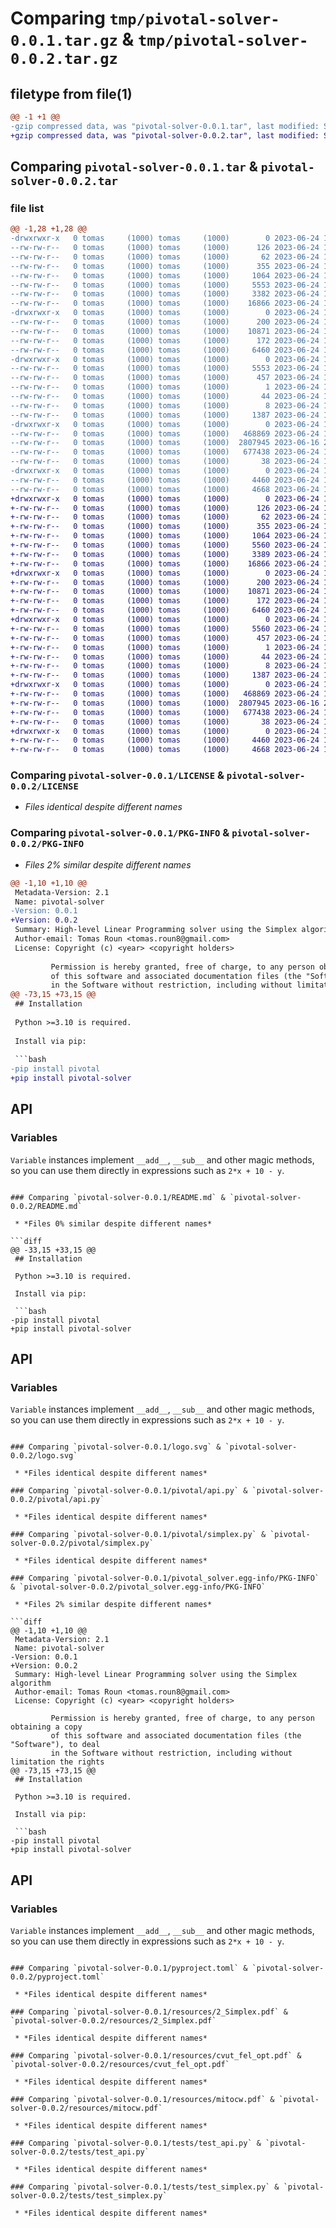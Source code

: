 # Comparing `tmp/pivotal-solver-0.0.1.tar.gz` & `tmp/pivotal-solver-0.0.2.tar.gz`

## filetype from file(1)

```diff
@@ -1 +1 @@
-gzip compressed data, was "pivotal-solver-0.0.1.tar", last modified: Sat Jun 24 15:41:00 2023, max compression
+gzip compressed data, was "pivotal-solver-0.0.2.tar", last modified: Sat Jun 24 15:47:51 2023, max compression
```

## Comparing `pivotal-solver-0.0.1.tar` & `pivotal-solver-0.0.2.tar`

### file list

```diff
@@ -1,28 +1,28 @@
-drwxrwxr-x   0 tomas     (1000) tomas     (1000)        0 2023-06-24 15:41:00.962053 pivotal-solver-0.0.1/
--rw-rw-r--   0 tomas     (1000) tomas     (1000)      126 2023-06-24 13:09:14.000000 pivotal-solver-0.0.1/.flake8
--rw-rw-r--   0 tomas     (1000) tomas     (1000)       62 2023-06-24 13:26:47.000000 pivotal-solver-0.0.1/.gitignore
--rw-rw-r--   0 tomas     (1000) tomas     (1000)      355 2023-06-24 13:09:14.000000 pivotal-solver-0.0.1/.pre-commit-config.yaml
--rw-rw-r--   0 tomas     (1000) tomas     (1000)     1064 2023-06-24 13:13:25.000000 pivotal-solver-0.0.1/LICENSE
--rw-rw-r--   0 tomas     (1000) tomas     (1000)     5553 2023-06-24 15:41:00.962053 pivotal-solver-0.0.1/PKG-INFO
--rw-rw-r--   0 tomas     (1000) tomas     (1000)     3382 2023-06-24 15:28:12.000000 pivotal-solver-0.0.1/README.md
--rw-rw-r--   0 tomas     (1000) tomas     (1000)    16866 2023-06-24 14:54:44.000000 pivotal-solver-0.0.1/logo.svg
-drwxrwxr-x   0 tomas     (1000) tomas     (1000)        0 2023-06-24 15:41:00.954053 pivotal-solver-0.0.1/pivotal/
--rw-rw-r--   0 tomas     (1000) tomas     (1000)      200 2023-06-24 15:26:18.000000 pivotal-solver-0.0.1/pivotal/__init__.py
--rw-rw-r--   0 tomas     (1000) tomas     (1000)    10871 2023-06-24 15:15:47.000000 pivotal-solver-0.0.1/pivotal/api.py
--rw-rw-r--   0 tomas     (1000) tomas     (1000)      172 2023-06-24 13:33:47.000000 pivotal-solver-0.0.1/pivotal/errors.py
--rw-rw-r--   0 tomas     (1000) tomas     (1000)     6460 2023-06-24 13:36:24.000000 pivotal-solver-0.0.1/pivotal/simplex.py
-drwxrwxr-x   0 tomas     (1000) tomas     (1000)        0 2023-06-24 15:41:00.954053 pivotal-solver-0.0.1/pivotal_solver.egg-info/
--rw-rw-r--   0 tomas     (1000) tomas     (1000)     5553 2023-06-24 15:41:00.000000 pivotal-solver-0.0.1/pivotal_solver.egg-info/PKG-INFO
--rw-rw-r--   0 tomas     (1000) tomas     (1000)      457 2023-06-24 15:41:00.000000 pivotal-solver-0.0.1/pivotal_solver.egg-info/SOURCES.txt
--rw-rw-r--   0 tomas     (1000) tomas     (1000)        1 2023-06-24 15:41:00.000000 pivotal-solver-0.0.1/pivotal_solver.egg-info/dependency_links.txt
--rw-rw-r--   0 tomas     (1000) tomas     (1000)       44 2023-06-24 15:41:00.000000 pivotal-solver-0.0.1/pivotal_solver.egg-info/requires.txt
--rw-rw-r--   0 tomas     (1000) tomas     (1000)        8 2023-06-24 15:41:00.000000 pivotal-solver-0.0.1/pivotal_solver.egg-info/top_level.txt
--rw-rw-r--   0 tomas     (1000) tomas     (1000)     1387 2023-06-24 15:39:54.000000 pivotal-solver-0.0.1/pyproject.toml
-drwxrwxr-x   0 tomas     (1000) tomas     (1000)        0 2023-06-24 15:41:00.958053 pivotal-solver-0.0.1/resources/
--rw-rw-r--   0 tomas     (1000) tomas     (1000)   468869 2023-06-24 13:09:14.000000 pivotal-solver-0.0.1/resources/2_Simplex.pdf
--rw-rw-r--   0 tomas     (1000) tomas     (1000)  2807945 2023-06-16 22:01:01.000000 pivotal-solver-0.0.1/resources/cvut_fel_opt.pdf
--rw-rw-r--   0 tomas     (1000) tomas     (1000)   677438 2023-06-24 13:09:14.000000 pivotal-solver-0.0.1/resources/mitocw.pdf
--rw-rw-r--   0 tomas     (1000) tomas     (1000)       38 2023-06-24 15:41:00.962053 pivotal-solver-0.0.1/setup.cfg
-drwxrwxr-x   0 tomas     (1000) tomas     (1000)        0 2023-06-24 15:41:00.962053 pivotal-solver-0.0.1/tests/
--rw-rw-r--   0 tomas     (1000) tomas     (1000)     4460 2023-06-24 13:26:24.000000 pivotal-solver-0.0.1/tests/test_api.py
--rw-rw-r--   0 tomas     (1000) tomas     (1000)     4668 2023-06-24 13:09:14.000000 pivotal-solver-0.0.1/tests/test_simplex.py
+drwxrwxr-x   0 tomas     (1000) tomas     (1000)        0 2023-06-24 15:47:51.148971 pivotal-solver-0.0.2/
+-rw-rw-r--   0 tomas     (1000) tomas     (1000)      126 2023-06-24 13:09:14.000000 pivotal-solver-0.0.2/.flake8
+-rw-rw-r--   0 tomas     (1000) tomas     (1000)       62 2023-06-24 13:26:47.000000 pivotal-solver-0.0.2/.gitignore
+-rw-rw-r--   0 tomas     (1000) tomas     (1000)      355 2023-06-24 13:09:14.000000 pivotal-solver-0.0.2/.pre-commit-config.yaml
+-rw-rw-r--   0 tomas     (1000) tomas     (1000)     1064 2023-06-24 13:13:25.000000 pivotal-solver-0.0.2/LICENSE
+-rw-rw-r--   0 tomas     (1000) tomas     (1000)     5560 2023-06-24 15:47:51.144971 pivotal-solver-0.0.2/PKG-INFO
+-rw-rw-r--   0 tomas     (1000) tomas     (1000)     3389 2023-06-24 15:46:19.000000 pivotal-solver-0.0.2/README.md
+-rw-rw-r--   0 tomas     (1000) tomas     (1000)    16866 2023-06-24 14:54:44.000000 pivotal-solver-0.0.2/logo.svg
+drwxrwxr-x   0 tomas     (1000) tomas     (1000)        0 2023-06-24 15:47:51.140971 pivotal-solver-0.0.2/pivotal/
+-rw-rw-r--   0 tomas     (1000) tomas     (1000)      200 2023-06-24 15:47:25.000000 pivotal-solver-0.0.2/pivotal/__init__.py
+-rw-rw-r--   0 tomas     (1000) tomas     (1000)    10871 2023-06-24 15:15:47.000000 pivotal-solver-0.0.2/pivotal/api.py
+-rw-rw-r--   0 tomas     (1000) tomas     (1000)      172 2023-06-24 13:33:47.000000 pivotal-solver-0.0.2/pivotal/errors.py
+-rw-rw-r--   0 tomas     (1000) tomas     (1000)     6460 2023-06-24 13:36:24.000000 pivotal-solver-0.0.2/pivotal/simplex.py
+drwxrwxr-x   0 tomas     (1000) tomas     (1000)        0 2023-06-24 15:47:51.140971 pivotal-solver-0.0.2/pivotal_solver.egg-info/
+-rw-rw-r--   0 tomas     (1000) tomas     (1000)     5560 2023-06-24 15:47:51.000000 pivotal-solver-0.0.2/pivotal_solver.egg-info/PKG-INFO
+-rw-rw-r--   0 tomas     (1000) tomas     (1000)      457 2023-06-24 15:47:51.000000 pivotal-solver-0.0.2/pivotal_solver.egg-info/SOURCES.txt
+-rw-rw-r--   0 tomas     (1000) tomas     (1000)        1 2023-06-24 15:47:51.000000 pivotal-solver-0.0.2/pivotal_solver.egg-info/dependency_links.txt
+-rw-rw-r--   0 tomas     (1000) tomas     (1000)       44 2023-06-24 15:47:51.000000 pivotal-solver-0.0.2/pivotal_solver.egg-info/requires.txt
+-rw-rw-r--   0 tomas     (1000) tomas     (1000)        8 2023-06-24 15:47:51.000000 pivotal-solver-0.0.2/pivotal_solver.egg-info/top_level.txt
+-rw-rw-r--   0 tomas     (1000) tomas     (1000)     1387 2023-06-24 15:39:54.000000 pivotal-solver-0.0.2/pyproject.toml
+drwxrwxr-x   0 tomas     (1000) tomas     (1000)        0 2023-06-24 15:47:51.144971 pivotal-solver-0.0.2/resources/
+-rw-rw-r--   0 tomas     (1000) tomas     (1000)   468869 2023-06-24 13:09:14.000000 pivotal-solver-0.0.2/resources/2_Simplex.pdf
+-rw-rw-r--   0 tomas     (1000) tomas     (1000)  2807945 2023-06-16 22:01:01.000000 pivotal-solver-0.0.2/resources/cvut_fel_opt.pdf
+-rw-rw-r--   0 tomas     (1000) tomas     (1000)   677438 2023-06-24 13:09:14.000000 pivotal-solver-0.0.2/resources/mitocw.pdf
+-rw-rw-r--   0 tomas     (1000) tomas     (1000)       38 2023-06-24 15:47:51.148971 pivotal-solver-0.0.2/setup.cfg
+drwxrwxr-x   0 tomas     (1000) tomas     (1000)        0 2023-06-24 15:47:51.144971 pivotal-solver-0.0.2/tests/
+-rw-rw-r--   0 tomas     (1000) tomas     (1000)     4460 2023-06-24 13:26:24.000000 pivotal-solver-0.0.2/tests/test_api.py
+-rw-rw-r--   0 tomas     (1000) tomas     (1000)     4668 2023-06-24 13:09:14.000000 pivotal-solver-0.0.2/tests/test_simplex.py
```

### Comparing `pivotal-solver-0.0.1/LICENSE` & `pivotal-solver-0.0.2/LICENSE`

 * *Files identical despite different names*

### Comparing `pivotal-solver-0.0.1/PKG-INFO` & `pivotal-solver-0.0.2/PKG-INFO`

 * *Files 2% similar despite different names*

```diff
@@ -1,10 +1,10 @@
 Metadata-Version: 2.1
 Name: pivotal-solver
-Version: 0.0.1
+Version: 0.0.2
 Summary: High-level Linear Programming solver using the Simplex algorithm
 Author-email: Tomas Roun <tomas.roun8@gmail.com>
 License: Copyright (c) <year> <copyright holders>
         
         Permission is hereby granted, free of charge, to any person obtaining a copy
         of this software and associated documentation files (the "Software"), to deal
         in the Software without restriction, including without limitation the rights
@@ -73,15 +73,15 @@
 ## Installation
 
 Python >=3.10 is required.
 
 Install via pip:
 
 ```bash
-pip install pivotal
+pip install pivotal-solver
 ```
 
 ## API
 
 ### Variables
 
 `Variable` instances implement `__add__`, `__sub__` and other magic methods, so you can use them directly in expressions such as `2*x + 10 - y`.
```

### Comparing `pivotal-solver-0.0.1/README.md` & `pivotal-solver-0.0.2/README.md`

 * *Files 0% similar despite different names*

```diff
@@ -33,15 +33,15 @@
 ## Installation
 
 Python >=3.10 is required.
 
 Install via pip:
 
 ```bash
-pip install pivotal
+pip install pivotal-solver
 ```
 
 ## API
 
 ### Variables
 
 `Variable` instances implement `__add__`, `__sub__` and other magic methods, so you can use them directly in expressions such as `2*x + 10 - y`.
```

### Comparing `pivotal-solver-0.0.1/logo.svg` & `pivotal-solver-0.0.2/logo.svg`

 * *Files identical despite different names*

### Comparing `pivotal-solver-0.0.1/pivotal/api.py` & `pivotal-solver-0.0.2/pivotal/api.py`

 * *Files identical despite different names*

### Comparing `pivotal-solver-0.0.1/pivotal/simplex.py` & `pivotal-solver-0.0.2/pivotal/simplex.py`

 * *Files identical despite different names*

### Comparing `pivotal-solver-0.0.1/pivotal_solver.egg-info/PKG-INFO` & `pivotal-solver-0.0.2/pivotal_solver.egg-info/PKG-INFO`

 * *Files 2% similar despite different names*

```diff
@@ -1,10 +1,10 @@
 Metadata-Version: 2.1
 Name: pivotal-solver
-Version: 0.0.1
+Version: 0.0.2
 Summary: High-level Linear Programming solver using the Simplex algorithm
 Author-email: Tomas Roun <tomas.roun8@gmail.com>
 License: Copyright (c) <year> <copyright holders>
         
         Permission is hereby granted, free of charge, to any person obtaining a copy
         of this software and associated documentation files (the "Software"), to deal
         in the Software without restriction, including without limitation the rights
@@ -73,15 +73,15 @@
 ## Installation
 
 Python >=3.10 is required.
 
 Install via pip:
 
 ```bash
-pip install pivotal
+pip install pivotal-solver
 ```
 
 ## API
 
 ### Variables
 
 `Variable` instances implement `__add__`, `__sub__` and other magic methods, so you can use them directly in expressions such as `2*x + 10 - y`.
```

### Comparing `pivotal-solver-0.0.1/pyproject.toml` & `pivotal-solver-0.0.2/pyproject.toml`

 * *Files identical despite different names*

### Comparing `pivotal-solver-0.0.1/resources/2_Simplex.pdf` & `pivotal-solver-0.0.2/resources/2_Simplex.pdf`

 * *Files identical despite different names*

### Comparing `pivotal-solver-0.0.1/resources/cvut_fel_opt.pdf` & `pivotal-solver-0.0.2/resources/cvut_fel_opt.pdf`

 * *Files identical despite different names*

### Comparing `pivotal-solver-0.0.1/resources/mitocw.pdf` & `pivotal-solver-0.0.2/resources/mitocw.pdf`

 * *Files identical despite different names*

### Comparing `pivotal-solver-0.0.1/tests/test_api.py` & `pivotal-solver-0.0.2/tests/test_api.py`

 * *Files identical despite different names*

### Comparing `pivotal-solver-0.0.1/tests/test_simplex.py` & `pivotal-solver-0.0.2/tests/test_simplex.py`

 * *Files identical despite different names*

